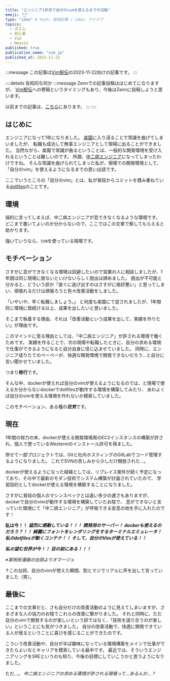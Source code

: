 ```yaml
---
title: "エンジニア1年目で自分のvimを使えるまでの活動"
emoji: "🔰"
type: "idea" # tech: 技術記事 / idea: アイデア
topics: 
  - ポエム
  - 初心者
  - Vim
  - Neovim
published: true
publication_name: "vim_jp"
published_at: 2023-11-22
---
```


<!-- textlint-disable -->
:::message
この記事は[Vim駅伝](https://vim-jp.org/ekiden/)の2023-11-22向けの記事です。
:::

::::details 告知的な何か
:::message
Zennでの記事投稿ははじめてになりますが、
[Vim駅伝](https://vim-jp.org/ekiden/)への寄稿というタイミングもあり、今後はZennに投稿しようと思います。

以前までの記事は、[こちら](https://qiita.com/yasunori-kirin0418)にあります。
:::
::::
<!-- textlint-enable -->

## はじめに

エンジニアになって1年になりました。
[楽園](https://vim-jp.org/docs/chat.html)に入り浸ることで常識を曲げてしまいましたが、
転職も成功して無事エンジニアとして現場に出ることができました。
当然ながら、楽園で常識が曲るということは、一般的な開発環境を受け入れるということは難しいのです。
所謂、[中二病エンジニア](https://zenn.dev/yutakatay/articles/chuunibyou-engineer)になってしまったわけですね。
そんな常識を曲げられてしまった私が、現場での開発環境として、「自分のvim」を使えるようになるまでの思い出話です。

ここでいうところの「自分のvim」とは、私が普段からコミットを積み重ねている[dotfiles](https://github.com/yasunori0418/dotfiles)のことです。

## 環境

端的に言ってしまえば、中二病エンジニアが息できなくなるような環境です。
どこまで書いてよいのか分からないので、ここではこの文章で察してもらえると助かります。

強いていうなら、`SVN`を使っている現場です。

## モチベーション

さすがに息ができなくなる環境は回避したいので営業の人に相談しましたが、1年間は同じ現場に居ないといけないらしく脱出は諦めました。
脱出が不可能と分かると、どういう訳か「直ぐに逃げ出すのはさすがに格好悪い」と思ってしまい、頑張れるだけは頑張ろうと色々改善活動をしました。

「いやいや、早く転職しましょう。」
と何度も楽園にて促されましたが、1年間同じ環境に居続ける以上、成果を出したいと思いました。

そこまで執着する理由、それは「改善活動という成果を出して、実績を作りたい」が理由です。

このマインドに至る理由としては、「中二病エンジニア」が許される環境で働くためです。
実績を作ることで、次の現場や転職したときに、自分の求める環境で仕事ができるようになると自分自身に信じ込ませていました。
同時に、エンジニア成りたてのペーペーが、快適な開発環境で開発できないだろう…と自分に言い聞かせていました。

つまり**修行**です。

そんな中、dockerが使えれば自分のvimが使えるようになるのでは、と現場で使えるか分からないdockerでdotfilesが動作する環境を構築してみたり、
あわよくば自分のvimを使える環境を作れないか模索していました。

このモチベーション、ある種の***狂気***です。

## 現在

1年間の努力の末、dockerが使える開発環境用のEC2インスタンスの構築が許され、個人で使っているWeztermのインストール許可を得ました。

併せて一部プロジェクトでは、Gitと社内ホスティングのGitLabでコード管理するようになりました。
これでSVNの苦しみから少しだけ開放された…。

dockerが使えるようになった経緯としては、リプレイス案件が続く予定になっており、その中で最新のモダン技術でシステム構築が計画されていたので、
学習目的としてdockerが使える環境を構築することになりました。

さすがに普段の個人のマシンスペックとは違い多少の遅さもありますが、dockerで自分のvimが動作する環境を構築していたお陰で、
息ができないと言っていた環境にて「中二病エンジニア」が呼吸できる安息の地を手に入れたのです！

<!-- textlint-disable -->
**私は今！！**
***猛烈に感動している！！！***
***開発用のサーバー！***
***dockerも使えるのだろう？！！***
***綺麗にフォントをレンダリングをするターミナルエミュレータ！***
***私のdotfilesが動くコンテナ！！***
***そして、自分のVimが使えている！！***

***私の望む世界が今！！***
***目の前にある！！！***

*※某呪術漫画の台詞よりオマージュ*
<!-- textlint-enable -->

↑この台詞、自分のvimが使えた瞬間、割とマジでリアルに声を出して言っていました（笑）。

## 最後に

ここまでの文章だと、さも自分だけの改善活動のように見えてしまいますが、さまざまな人の協力のお陰でこれらの改善に繋がりました。
それと同時に、ただ自分のvimで開発するのが楽しいという訳ではなく、「技術を語り合うのが楽しい」ということにも気がつきました。
自分の改善活動で、快適に開発できている人が居るということに喜びを感じることができたのです。

こういう改善活動や、自分が半ば趣味になっている環境構築をメインで仕事ができたらよいなとキャリアを模索している最中です。
最近では、そういうエンジニアリングをSREというのも知り、今後の目標にしていこうかと思うようになりました。

ただ…。
*中二病エンジニアの求める環境が許される現場って…あるんか…？*
